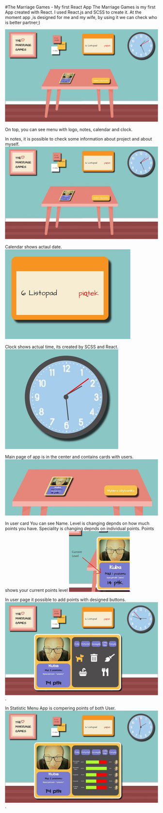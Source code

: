 #The Marriage Games - My first React App
The Marriage Games is my first App created with React.
I used React.js and SCSS to create it.
At the moment app ,is designed for me and my wife, by using it  we can check who is better partner;)

![Image1](src/images/readMe1.jpg)

On top, you can see menu with logo, notes, calendar and clock.

In notes, it is possible to check some information about project and about myself.
![Image2](src/images/ezgif.com-gif-maker%20(1).gif)

Calendar shows actaul date.
![Image3](src/images/readMe3.jpg)

Clock shows actual time, its created by SCSS and React.
![Image4](src/images/readMe4.jpg)

Main page of app is in the center and contains cards with users. 
![Image5](src/images/ezgif.com-gif-maker.gif)

In user card You can see Name.
Level is changing depnds on how much points you have.
Speciality is changing depnds on individual points.
Points shows your current points level
![Image7](src/images/ezgi.gif).

In user page it possible to add points with designed buttons.
![Image6](src/images/readMe7.jpg).

In Statistic Menu App is compering points of both User.
![Image6](src/images/ezgif.com-gif-maker%20(2).gif).
